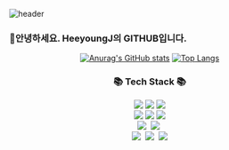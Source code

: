 ![header](https://capsule-render.vercel.app/api?type=Slice&color=0:31E1F7,100:D800A6&height=150&section=header&text=Hello,hiii-young's&nbsp;Github&fontColor=400D51&fontSize=50&animation=fadeIn&fontAlignY=70)
### 👋안녕하세요. HeeyoungJ의 GITHUB입니다.
<div align="center">
  
[![Anurag's GitHub stats](https://github-readme-stats.vercel.app/api?username=hiii-young&hide_title=true&show_icons=true&include_all_commits=true&disable_animations=true&theme=radical)](https://github.com/hiii-young/github-readme-stats)
[![Top Langs](https://github-readme-stats.vercel.app/api/top-langs/?username=hiii-young&layout=compact&hide_progress=false)](https://github.com/hiii-young/github-readme-stats)
  
<h3 align="center">📚 Tech Stack 📚</h3>
<p align="center">
  <img src="https://img.shields.io/badge/html5-E34F26?style=for-the-badge&logo=html5&logoColor=white"> 
  <img src="https://img.shields.io/badge/css-1572B6?style=for-the-badge&logo=css3&logoColor=white"> 
  <img src="https://img.shields.io/badge/javascript-F7DF1E?style=for-the-badge&logo=javascript&logoColor=black">
  <br>
  <img src="https://img.shields.io/badge/react-61DAFB?style=for-the-badge&logo=react&logoColor=black">
  <img src="https://img.shields.io/badge/mysql-4479A1?style=for-the-badge&logo=mysql&logoColor=white">
  <img src="https://img.shields.io/badge/bootstrap-7952B3?style=for-the-badge&logo=bootstrap&logoColor=white">
  <br>
  <img src="https://img.shields.io/badge/Node.js-339933?style=for-the-badge&logo=Node.js&logoColor=white"/></a>&nbsp
  <img src="https://img.shields.io/badge/Express-000000?style=for-the-badge&logo=Express&logoColor=white"/></a>&nbsp
  <br>
  <img src="https://img.shields.io/badge/Mysql-E6B91E?style=for-the-badge&logo=MySql&logoColor=white"/></a>&nbsp 
  <img src="https://img.shields.io/badge/AWS-232F3E?style=for-the-badge&logo=AmazonAWS&logoColor=white"/></a>&nbsp
  <img src="https://img.shields.io/badge/github-181717?style=for-the-badge&logo=github&logoColor=white">
  
</p>
</div>

<!--
**hiii-young/hiii-young** is a ✨ _special_ ✨ repository because its `README.md` (this file) appears on your GitHub profile.

Here are some ideas to get you started:

- 🔭 I’m currently working on ...
- 🌱 I’m currently learning ...
- 👯 I’m looking to collaborate on ...
- 🤔 I’m looking for help with ...
- 💬 Ask me about ...
- 📫 How to reach me: ...
- 😄 Pronouns: ...
- ⚡ Fun fact: ...
-->
